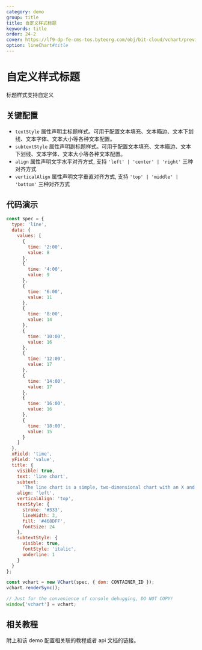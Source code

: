 ```yaml
---
category: demo
group: title
title: 自定义样式标题
keywords: title
order: 24-2
cover: https://lf9-dp-fe-cms-tos.byteorg.com/obj/bit-cloud/vchart/preview/title/style-title.png
option: lineChart#title
---
```


# 自定义样式标题

标题样式支持自定义

## 关键配置

- `textStyle` 属性声明主标题样式。可用于配置文本填充、文本瞄边、文本下划线、文本字体、文本大小等各种文本配置。
- `subtextStyle` 属性声明副标题样式。可用于配置文本填充、文本瞄边、文本下划线、文本字体、文本大小等各种文本配置。
- `align` 属性声明文字水平对齐方式, 支持 `'left' | 'center' | 'right'` 三种对齐方式
- `verticalAlign` 属性声明文字垂直对齐方式, 支持 `'top' | 'middle' | 'bottom'` 三种对齐方式

## 代码演示

```javascript livedemo
const spec = {
  type: 'line',
  data: {
    values: [
      {
        time: '2:00',
        value: 8
      },
      {
        time: '4:00',
        value: 9
      },
      {
        time: '6:00',
        value: 11
      },
      {
        time: '8:00',
        value: 14
      },
      {
        time: '10:00',
        value: 16
      },
      {
        time: '12:00',
        value: 17
      },
      {
        time: '14:00',
        value: 17
      },
      {
        time: '16:00',
        value: 16
      },
      {
        time: '18:00',
        value: 15
      }
    ]
  },
  xField: 'time',
  yField: 'value',
  title: {
    visible: true,
    text: 'line chart',
    subtext:
      'The line chart is a simple, two-dimensional chart with an X and Y axis, each point representing a single value.',
    align: 'left',
    verticalAlign: 'top',
    textStyle: {
      stroke: '#333',
      lineWidth: 3,
      fill: '#468DFF',
      fontSize: 24
    },
    subtextStyle: {
      visible: true,
      fontStyle: 'italic',
      underline: 1
    }
  }
};

const vchart = new VChart(spec, { dom: CONTAINER_ID });
vchart.renderSync();

// Just for the convenience of console debugging, DO NOT COPY!
window['vchart'] = vchart;
```

## 相关教程

附上和该 demo 配置相关联的教程或者 api 文档的链接。
